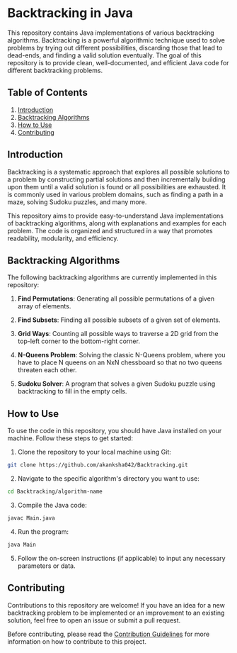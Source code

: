 # Backtracking in Java

This repository contains Java implementations of various backtracking algorithms. Backtracking is a powerful algorithmic technique used to solve problems by trying out different possibilities, discarding those that lead to dead-ends, and finding a valid solution eventually. The goal of this repository is to provide clean, well-documented, and efficient Java code for different backtracking problems.

## Table of Contents

1. [Introduction](#introduction)
2. [Backtracking Algorithms](#backtracking-algorithms)
3. [How to Use](#how-to-use)
4. [Contributing](#contributing)
   
## Introduction

Backtracking is a systematic approach that explores all possible solutions to a problem by constructing partial solutions and then incrementally building upon them until a valid solution is found or all possibilities are exhausted. It is commonly used in various problem domains, such as finding a path in a maze, solving Sudoku puzzles, and many more.

This repository aims to provide easy-to-understand Java implementations of backtracking algorithms, along with explanations and examples for each problem. The code is organized and structured in a way that promotes readability, modularity, and efficiency.

## Backtracking Algorithms

The following backtracking algorithms are currently implemented in this repository:

1. **Find Permutations**: Generating all possible permutations of a given array of elements.

2. **Find Subsets**: Finding all possible subsets of a given set of elements.

3. **Grid Ways**: Counting all possible ways to traverse a 2D grid from the top-left corner to the bottom-right corner.

4. **N-Queens Problem**: Solving the classic N-Queens problem, where you have to place N queens on an NxN chessboard so that no two queens threaten each other.

5. **Sudoku Solver**: A program that solves a given Sudoku puzzle using backtracking to fill in the empty cells.

<!-- Add more algorithms with a brief description here -->

## How to Use

To use the code in this repository, you should have Java installed on your machine. Follow these steps to get started:

1. Clone the repository to your local machine using Git:

```bash
git clone https://github.com/akanksha042/Backtracking.git
```

2. Navigate to the specific algorithm's directory you want to use:

```bash
cd Backtracking/algorithm-name
```

3. Compile the Java code:

```bash
javac Main.java
```

4. Run the program:

```bash
java Main
```

5. Follow the on-screen instructions (if applicable) to input any necessary parameters or data.

## Contributing

Contributions to this repository are welcome! If you have an idea for a new backtracking problem to be implemented or an improvement to an existing solution, feel free to open an issue or submit a pull request.

Before contributing, please read the [Contribution Guidelines](CONTRIBUTING.md) for more information on how to contribute to this project.
